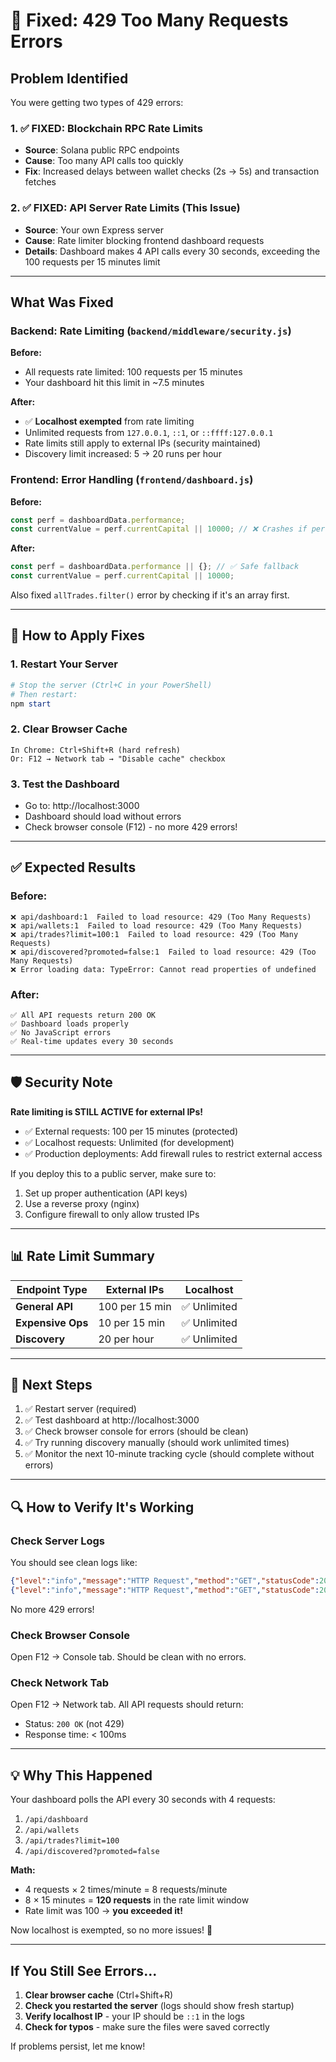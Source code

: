 # 🔧 Fixed: 429 Too Many Requests Errors

## Problem Identified

You were getting two types of 429 errors:

### 1. ✅ FIXED: Blockchain RPC Rate Limits
- **Source**: Solana public RPC endpoints
- **Cause**: Too many API calls too quickly
- **Fix**: Increased delays between wallet checks (2s → 5s) and transaction fetches

### 2. ✅ FIXED: API Server Rate Limits (This Issue)
- **Source**: Your own Express server
- **Cause**: Rate limiter blocking frontend dashboard requests
- **Details**: Dashboard makes 4 API calls every 30 seconds, exceeding the 100 requests per 15 minutes limit

---

## What Was Fixed

### Backend: Rate Limiting (`backend/middleware/security.js`)

**Before:**
- All requests rate limited: 100 requests per 15 minutes
- Your dashboard hit this limit in ~7.5 minutes

**After:**
- ✅ **Localhost exempted** from rate limiting
- Unlimited requests from `127.0.0.1`, `::1`, or `::ffff:127.0.0.1`
- Rate limits still apply to external IPs (security maintained)
- Discovery limit increased: 5 → 20 runs per hour

### Frontend: Error Handling (`frontend/dashboard.js`)

**Before:**
```javascript
const perf = dashboardData.performance;
const currentValue = perf.currentCapital || 10000; // ❌ Crashes if performance is undefined
```

**After:**
```javascript
const perf = dashboardData.performance || {}; // ✅ Safe fallback
const currentValue = perf.currentCapital || 10000;
```

Also fixed `allTrades.filter()` error by checking if it's an array first.

---

## 🚀 How to Apply Fixes

### 1. Restart Your Server
```powershell
# Stop the server (Ctrl+C in your PowerShell)
# Then restart:
npm start
```

### 2. Clear Browser Cache
```
In Chrome: Ctrl+Shift+R (hard refresh)
Or: F12 → Network tab → "Disable cache" checkbox
```

### 3. Test the Dashboard
- Go to: 
http://localhost:3000
- Dashboard should load without errors
- Check browser console (F12) - no more 429 errors!

---

## ✅ Expected Results

### Before:
```
❌ api/dashboard:1  Failed to load resource: 429 (Too Many Requests)
❌ api/wallets:1  Failed to load resource: 429 (Too Many Requests)
❌ api/trades?limit=100:1  Failed to load resource: 429 (Too Many Requests)
❌ api/discovered?promoted=false:1  Failed to load resource: 429 (Too Many Requests)
❌ Error loading data: TypeError: Cannot read properties of undefined
```

### After:
```
✅ All API requests return 200 OK
✅ Dashboard loads properly
✅ No JavaScript errors
✅ Real-time updates every 30 seconds
```

---

## 🛡️ Security Note

**Rate limiting is STILL ACTIVE for external IPs!**

- ✅ External requests: 100 per 15 minutes (protected)
- ✅ Localhost requests: Unlimited (for development)
- ✅ Production deployments: Add firewall rules to restrict external access

If you deploy this to a public server, make sure to:
1. Set up proper authentication (API keys)
2. Use a reverse proxy (nginx)
3. Configure firewall to only allow trusted IPs

---

## 📊 Rate Limit Summary

| Endpoint Type | External IPs | Localhost |
|--------------|-------------|-----------|
| **General API** | 100 per 15 min | ✅ Unlimited |
| **Expensive Ops** | 10 per 15 min | ✅ Unlimited |
| **Discovery** | 20 per hour | ✅ Unlimited |

---

## 🎯 Next Steps

1. ✅ Restart server (required)
2. ✅ Test dashboard at http://localhost:3000
3. ✅ Check browser console for errors (should be clean)
4. ✅ Try running discovery manually (should work unlimited times)
5. ✅ Monitor the next 10-minute tracking cycle (should complete without errors)

---

## 🔍 How to Verify It's Working

### Check Server Logs
You should see clean logs like:
```json
{"level":"info","message":"HTTP Request","method":"GET","statusCode":200,"url":"/api/dashboard"}
{"level":"info","message":"HTTP Request","method":"GET","statusCode":200,"url":"/api/wallets"}
```

No more 429 errors!

### Check Browser Console
Open F12 → Console tab. Should be clean with no errors.

### Check Network Tab
Open F12 → Network tab. All API requests should return:
- Status: `200 OK` (not 429)
- Response time: < 100ms

---

## 💡 Why This Happened

Your dashboard polls the API every 30 seconds with 4 requests:
1. `/api/dashboard`
2. `/api/wallets`
3. `/api/trades?limit=100`
4. `/api/discovered?promoted=false`

**Math:**
- 4 requests × 2 times/minute = 8 requests/minute
- 8 × 15 minutes = **120 requests** in the rate limit window
- Rate limit was 100 → **you exceeded it!**

Now localhost is exempted, so no more issues! 🎉

---

## If You Still See Errors...

1. **Clear browser cache** (Ctrl+Shift+R)
2. **Check you restarted the server** (logs should show fresh startup)
3. **Verify localhost IP** - your IP should be `::1` in the logs
4. **Check for typos** - make sure the files were saved correctly

If problems persist, let me know!

